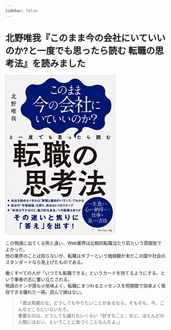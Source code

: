 ```yaml
---
sidebar: false
---
```


# 北野唯我『このまま今の会社にいていいのか?と一度でも思ったら読む 転職の思考法』を読みました

<img src="../img/ts.jpg"></img>

この物語に出てくる例と違い、Web業界は比較的転職当たり前という雰囲気でよかった。  
他の業界のことは知らないが、転職はタブーという価値観が未だこの国や社会のスタンダードなら見上げたものである。

働くすべての人が「いつでも転職できる」というカードを持てるようにする、という筆者の志に奮い立たされる。  
物語のテンポ感も小気味よく、転職にまつわるエッセンスを短期間で効率よく吸収できる優れた一冊。読んで損はない。

> 「君は馬鹿だな。どうしてもやりたいことがあるなら、そもそも、今、こんなところにいないだろ。  
> 重要なのは、どうしても譲れないくらい『好きなこと』など、ほとんどの人間にはない、ということに気づくことなんだよ。」